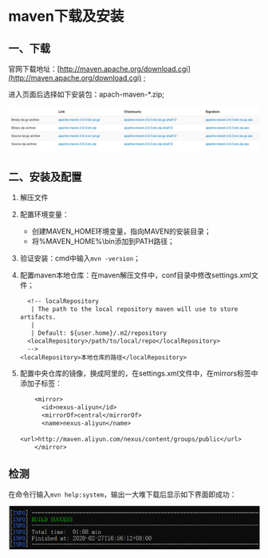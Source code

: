 # maven下载及安装

## 一、下载

官网下载地址：[http://maven.apache.org/download.cgi](http://maven.apache.org/download.cgi) ;

进入页面后选择如下安装包：apach-maven-*.zip;

<img src="./images/图1.png"/>

## 二、安装及配置

1. 解压文件

2. 配置环境变量：

   - 创建MAVEN_HOME环境变量，指向MAVEN的安装目录；
   - 将%MAVEN_HOME%\bin添加到PATH路径；

3. 验证安装：cmd中输入`mvn -version`；

4. 配置maven本地仓库：在maven解压文件中，conf目录中修改settings.xml文件；

   ```
     <!-- localRepository
      | The path to the local repository maven will use to store artifacts.
      |
      | Default: ${user.home}/.m2/repository
     <localRepository>/path/to/local/repo</localRepository>
     -->
   <localRepository>本地仓库的路径</localRepository>
   ```

5. 配置中央仓库的镜像，换成阿里的，在settings.xml文件中，在mirrors标签中添加子标签：

   ```
       <mirror>
         <id>nexus-aliyun</id>
         <mirrorOf>central</mirrorOf>
         <name>nexus-aliyun</name>
         <url>http://maven.aliyun.com/nexus/content/groups/public</url>
       </mirror>
   ```

   

## 检测

在命令行输入`mvn help:system`，输出一大堆下载后显示如下界面即成功：

![设置](./images/图7.png)

